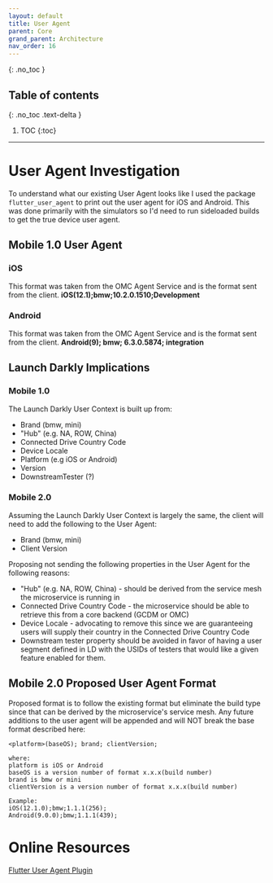 ```yaml
---
layout: default
title: User Agent
parent: Core
grand_parent: Architecture
nav_order: 16
---
```


{: .no_toc }

## Table of contents
{: .no_toc .text-delta }

1. TOC
{:toc}

---

# User Agent Investigation

To understand what our existing User Agent looks like I used the package `flutter_user_agent` to print out the user agent for iOS and Android.  This was done primarily with the simulators so I'd need to run sideloaded builds to get the true device user agent. 

## Mobile 1.0 User Agent

### iOS

This format was taken from the OMC Agent Service and is the format sent from the client.
**iOS(12.1);bmw;10.2.0.1510;Development**

### Android

This format was taken from the OMC Agent Service and is the format sent from the client.
**Android(9); bmw; 6.3.0.5874; integration**

## Launch Darkly Implications

### Mobile 1.0

The Launch Darkly User Context is built up from:
* Brand (bmw, mini)
* "Hub" (e.g. NA, ROW, China)
* Connected Drive Country Code
* Device Locale
* Platform (e.g iOS or Android)
* Version
* DownstreamTester (?)

### Mobile 2.0

Assuming the Launch Darkly User Context is largely the same, the client will need to add the following to the User Agent:
* Brand (bmw, mini)
* Client Version

Proposing not sending the following properties in the User Agent for the following reasons:
* "Hub" (e.g. NA, ROW, China) - should be derived from the service mesh the microservice is running in
*  Connected Drive Country Code - the microservice should be able to retrieve this from a core backend (GCDM or OMC)
*  Device Locale - advocating to remove this since we are guaranteeing users will supply their country in the Connected Drive Country Code
* Downstream tester property should be avoided in favor of having a user segment defined in LD with the USIDs of testers that would like a given feature enabled for them.

## Mobile 2.0 Proposed User Agent Format

Proposed format is to follow the existing format but eliminate the build type since that can be derived by the microservice's service mesh.  Any future additions to the user agent will be appended and will NOT break the base format described here:

```
<platform>(baseOS); brand; clientVersion; 

where:
platform is iOS or Android
baseOS is a version number of format x.x.x(build number)
brand is bmw or mini
clientVersion is a version number of format x.x.x(build number)

Example:
iOS(12.1.0);bmw;1.1.1(256); 
Android(9.0.0);bmw;1.1.1(439);
```

# Online Resources
[Flutter User Agent Plugin](https://pub.dev/packages/flutter_user_agent)